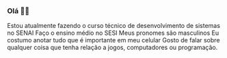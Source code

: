### Olá 🤙🏽

<!--
**Nekozin/Nekozin** is a ✨ _special_ ✨ repository because its `README.md` (this file) appears on your GitHub profile.

Here are some ideas to get you started:

- 🔭 I’m currently working on ...
- 🌱 I’m currently learning ...
- 👯 I’m looking to collaborate on ...
- 🤔 I’m looking for help with ...
- 💬 Ask me about ...
- 📫 How to reach me: ...
- 😄 Pronouns: ...
- ⚡ Fun fact: ...
-->
Estou atualmente fazendo o curso técnico de desenvolvimento de sistemas no SENAI
Faço o ensino médio no SESI
Meus pronomes são masculinos
Eu costumo anotar tudo que é importante em meu celular
Gosto de falar sobre qualquer coisa que tenha relação a jogos, computadores ou programação.
